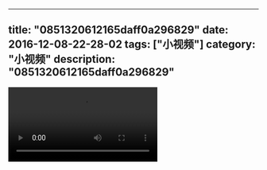 
---
title: "0851320612165daff0a296829"
date: 2016-12-08-22-28-02
tags: ["小视频"]
category: "小视频"
description: "0851320612165daff0a296829"
---
<video src="http://ohtsqip0g.bkt.clouddn.com/0851320612165daff0a296829.mp4" controls="controls"></video>
